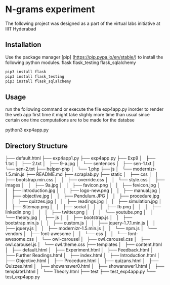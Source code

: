 # N-grams experiment 

The following project was designed as a part of the virtual labs initiative at IIIT Hyderabad 

## Installation 
Use the package manager [pip] (https://pip.pypa.io/en/stable/) to install the following python modules.
flask
flask_testing
flask_sqlalchemy


```bash
pip3 install flask
pip3 install flask_testing
pip3 install flask_sqlalchemy
```

## Usage 
run the following command or execute the file exp4app.py inorder to render the web app 
first time it might take slighly more time than usual since certain one time computations are to be made for the databse 

python3 exp4app.py 

## Directory Structure
├── default.html
├── exp4app1.py
├── exp4app.py
├── Exp9
│   ├── 1.txt
│   ├── 2.txt
│   ├── 9-a.jpg
│   └── sentences
│       ├── sen-1.txt
│       └── sen-2.txt
├── helper-php
│   └── 1.php
├── js
│   └── modernizr-1.5.min.js
├── README.md
├── scraplab.py
├── static
│   ├── css
│   │   ├── bootstrap.min.css
│   │   ├── override.css
│   │   └── style.css
│   ├── images
│   │   ├── 9a.jpg
│   │   ├── favicon.png
│   │   ├── fevicon.jpg
│   │   ├── introduction.jpg
│   │   ├── logo-new.png
│   │   ├── manual.jpg
│   │   ├── objective.jpg
│   │   ├── Pendulum.JPG
│   │   ├── procedure.jpg
│   │   ├── quizzes.jpg
│   │   ├── readings.jpg
│   │   ├── simulation.jpg
│   │   ├── Sitemap.png
│   │   ├── social
│   │   │   ├── fb.png
│   │   │   ├── linkedin.png
│   │   │   ├── twitter.png
│   │   │   └── youtube.png
│   │   └── theory.jpg
│   ├── js
│   │   ├── bootstrap.js
│   │   ├── bootstrap.min.js
│   │   ├── custom.js
│   │   ├── jquery-1.7.1.min.js
│   │   ├── jquery.js
│   │   ├── modernizr-1.5.min.js
│   │   └── npm.js
│   └── vendors
│       ├── font-awesome
│       │   └── css
│       │       └── font-awesome.css
│       └── owl-carousel
│           ├── owl.carousel.css
│           ├── owl.carousel.js
│           └── owl.theme.css
├── templates
│   ├── content.html
│   ├── default.html
│   ├── Experiment.html
│   ├── Feedback.html
│   ├── Further Readings.html
│   ├── index.html
│   ├── Introduction.html
│   ├── Objective.html
│   ├── Procedure.html
│   ├── quizans.html
│   ├── Quizzes.html
│   ├── showanswer0.html
│   ├── showanswer1.html
│   ├── template1.html
│   └── Theory.html
├── test
    ├── test_exp4app.py
    └── test_exp4app.py


